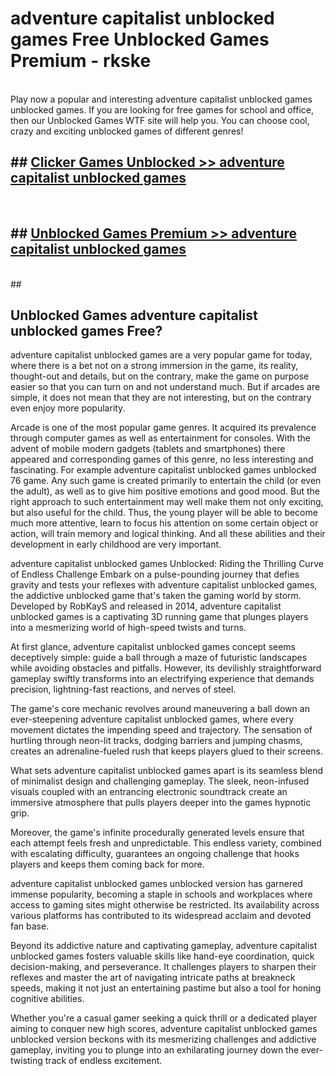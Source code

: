 # adventure capitalist unblocked games  Free Unblocked Games Premium - rkske <br>
<br>
Play now a popular and interesting adventure capitalist unblocked games unblocked games. If you are looking for free games for school and office, then our Unblocked Games WTF site will help you. You can choose cool, crazy and exciting unblocked games of different genres!


## ##  [Clicker Games Unblocked >> adventure capitalist unblocked games](http://freeplayer.one?title=adventure_capitalist_unblocked_games&ref=UGames)
  <br>

##  ## [Unblocked Games Premium >> adventure capitalist unblocked games](http://freeplayer.one?title=adventure_capitalist_unblocked_games&ref=UGames)
  <br>
  ##



## Unblocked Games adventure capitalist unblocked games Free?

adventure capitalist unblocked games are a very popular game for today, where there is a bet not on a strong immersion in the game, its reality, thought-out and details, but on the contrary, make the game on purpose easier so that you can turn on and not understand much. But if arcades are simple, it does not mean that they are not interesting, but on the contrary even enjoy more popularity.

Arcade is one of the most popular game genres. It acquired its prevalence through computer games as well as entertainment for consoles. With the advent of mobile modern gadgets (tablets and smartphones) there appeared and corresponding games of this genre, no less interesting and fascinating. For example adventure capitalist unblocked games unblocked 76 game. Any such game is created primarily to entertain the child (or even the adult), as well as to give him positive emotions and good mood. But the right approach to such entertainment may well make them not only exciting, but also useful for the child. Thus, the young player will be able to become much more attentive, learn to focus his attention on some certain object or action, will train memory and logical thinking. And all these abilities and their development in early childhood are very important.

adventure capitalist unblocked games Unblocked: Riding the Thrilling Curve of Endless Challenge
Embark on a pulse-pounding journey that defies gravity and tests your reflexes with adventure capitalist unblocked games, the addictive unblocked game that's taken the gaming world by storm. Developed by RobKayS and released in 2014, adventure capitalist unblocked games is a captivating 3D running game that plunges players into a mesmerizing world of high-speed twists and turns.

At first glance, adventure capitalist unblocked games concept seems deceptively simple: guide a ball through a maze of futuristic landscapes while avoiding obstacles and pitfalls. However, its devilishly straightforward gameplay swiftly transforms into an electrifying experience that demands precision, lightning-fast reactions, and nerves of steel.

The game's core mechanic revolves around maneuvering a ball down an ever-steepening adventure capitalist unblocked games, where every movement dictates the impending speed and trajectory. The sensation of hurtling through neon-lit tracks, dodging barriers and jumping chasms, creates an adrenaline-fueled rush that keeps players glued to their screens.

What sets adventure capitalist unblocked games apart is its seamless blend of minimalist design and challenging gameplay. The sleek, neon-infused visuals coupled with an entrancing electronic soundtrack create an immersive atmosphere that pulls players deeper into the games hypnotic grip.

Moreover, the game's infinite procedurally generated levels ensure that each attempt feels fresh and unpredictable. This endless variety, combined with escalating difficulty, guarantees an ongoing challenge that hooks players and keeps them coming back for more.

adventure capitalist unblocked games unblocked version has garnered immense popularity, becoming a staple in schools and workplaces where access to gaming sites might otherwise be restricted. Its availability across various platforms has contributed to its widespread acclaim and devoted fan base.

Beyond its addictive nature and captivating gameplay, adventure capitalist unblocked games fosters valuable skills like hand-eye coordination, quick decision-making, and perseverance. It challenges players to sharpen their reflexes and master the art of navigating intricate paths at breakneck speeds, making it not just an entertaining pastime but also a tool for honing cognitive abilities.

Whether you're a casual gamer seeking a quick thrill or a dedicated player aiming to conquer new high scores, adventure capitalist unblocked games unblocked version beckons with its mesmerizing challenges and addictive gameplay, inviting you to plunge into an exhilarating journey down the ever-twisting track of endless excitement.